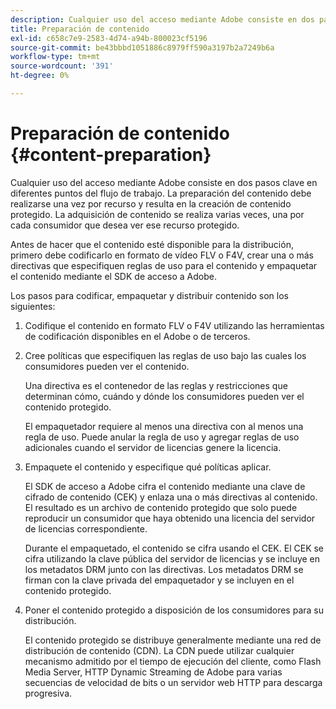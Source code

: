```yaml
---
description: Cualquier uso del acceso mediante Adobe consiste en dos pasos clave en diferentes puntos del flujo de trabajo. La preparación del contenido debe realizarse una vez por recurso y resulta en la creación de contenido protegido. La adquisición de contenido se realiza varias veces, una por cada consumidor que desea ver ese recurso protegido.
title: Preparación de contenido
exl-id: c658c7e9-2583-4d74-a94b-800023cf5196
source-git-commit: be43bbbd1051886c8979ff590a3197b2a7249b6a
workflow-type: tm+mt
source-wordcount: '391'
ht-degree: 0%

---
```


# Preparación de contenido {#content-preparation}

Cualquier uso del acceso mediante Adobe consiste en dos pasos clave en diferentes puntos del flujo de trabajo. La preparación del contenido debe realizarse una vez por recurso y resulta en la creación de contenido protegido. La adquisición de contenido se realiza varias veces, una por cada consumidor que desea ver ese recurso protegido.

Antes de hacer que el contenido esté disponible para la distribución, primero debe codificarlo en formato de vídeo FLV o F4V, crear una o más directivas que especifiquen reglas de uso para el contenido y empaquetar el contenido mediante el SDK de acceso a Adobe.

Los pasos para codificar, empaquetar y distribuir contenido son los siguientes:

1. Codifique el contenido en formato FLV o F4V utilizando las herramientas de codificación disponibles en el Adobe o de terceros.
1. Cree políticas que especifiquen las reglas de uso bajo las cuales los consumidores pueden ver el contenido.

   Una directiva es el contenedor de las reglas y restricciones que determinan cómo, cuándo y dónde los consumidores pueden ver el contenido protegido.

   El empaquetador requiere al menos una directiva con al menos una regla de uso. Puede anular la regla de uso y agregar reglas de uso adicionales cuando el servidor de licencias genere la licencia.

1. Empaquete el contenido y especifique qué políticas aplicar.

   El SDK de acceso a Adobe cifra el contenido mediante una clave de cifrado de contenido (CEK) y enlaza una o más directivas al contenido. El resultado es un archivo de contenido protegido que solo puede reproducir un consumidor que haya obtenido una licencia del servidor de licencias correspondiente.

   Durante el empaquetado, el contenido se cifra usando el CEK. El CEK se cifra utilizando la clave pública del servidor de licencias y se incluye en los metadatos DRM junto con las directivas. Los metadatos DRM se firman con la clave privada del empaquetador y se incluyen en el contenido protegido.

1. Poner el contenido protegido a disposición de los consumidores para su distribución.

   El contenido protegido se distribuye generalmente mediante una red de distribución de contenido (CDN). La CDN puede utilizar cualquier mecanismo admitido por el tiempo de ejecución del cliente, como Flash Media Server, HTTP Dynamic Streaming de Adobe para varias secuencias de velocidad de bits o un servidor web HTTP para descarga progresiva.
